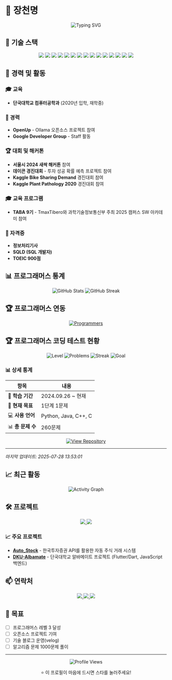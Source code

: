 # 👋 장천명

<div align="center">
  <img src="https://readme-typing-svg.herokuapp.com?font=Fira+Code&pause=1000&color=4F8CC9&center=true&vCenter=true&width=435&lines=Hello%2C+I'm+a+Developer!;%EC%95%88%EB%85%95%ED%95%98%EC%84%B8%EC%9A%94!;%EA%B0%9C%EB%B0%9C%EC%9E%90%EC%9E%85%EB%8B%88%EB%8B%A4!" alt="Typing SVG" />
</div>

## 🚀 기술 스택

<div align="center">
  <img src="https://img.shields.io/badge/Python-3776AB?style=for-the-badge&logo=python&logoColor=white" />
  <img src="https://img.shields.io/badge/Java-ED8B00?style=for-the-badge&logo=openjdk&logoColor=white" />
  <img src="https://img.shields.io/badge/JavaScript-F7DF1E?style=for-the-badge&logo=javascript&logoColor=black" />
  <img src="https://img.shields.io/badge/Node.js-43853D?style=for-the-badge&logo=node.js&logoColor=white" />
  <img src="https://img.shields.io/badge/Express.js-000000?style=for-the-badge&logo=express&logoColor=white" />
  <img src="https://img.shields.io/badge/Flutter-02569B?style=for-the-badge&logo=flutter&logoColor=white" />
  <img src="https://img.shields.io/badge/Django-092E20?style=for-the-badge&logo=django&logoColor=white" />
  <img src="https://img.shields.io/badge/HTML5-E34F26?style=for-the-badge&logo=html5&logoColor=white" />
  <img src="https://img.shields.io/badge/CSS3-1572B6?style=for-the-badge&logo=css3&logoColor=white" />
  <img src="https://img.shields.io/badge/MySQL-00000F?style=for-the-badge&logo=mysql&logoColor=white" />
  <img src="https://img.shields.io/badge/Docker-2496ED?style=for-the-badge&logo=docker&logoColor=white" />
  <img src="https://img.shields.io/badge/Kubernetes-326CE5?style=for-the-badge&logo=kubernetes&logoColor=white" />
  <img src="https://img.shields.io/badge/VS_Code-007ACC?style=for-the-badge&logo=visual-studio-code&logoColor=white" />
  <img src="https://img.shields.io/badge/GitHub-181717?style=for-the-badge&logo=github&logoColor=white" />
  <img src="https://img.shields.io/badge/Slack-4A154B?style=for-the-badge&logo=slack&logoColor=white" />
</div>

## 💼 경력 및 활동

### 🎓 교육
- **단국대학교 컴퓨터공학과** (2020년 입학, 재학중)

### 🏢 경력
- **OpenUp** - Ollama 오픈소스 프로젝트 참여
- **Google Developer Group** - Staff 활동

### 🏆 대회 및 해커톤
- **서울시 2024 새싹 해커톤** 참여
- **데이콘 경진대회** - 투자 성공 확률 예측 프로젝트 참여
- **Kaggle Bike Sharing Demand** 경진대회 참여
- **Kaggle Plant Pathology 2020** 경진대회 참여

### 🎓 교육 프로그램
- **TABA 9기** - TmaxTibero와 과학기술정보통신부 주최 2025 캠퍼스 SW 아카데미 참여

### 📜 자격증
- **정보처리기사**
- **SQLD (SQL 개발자)**
- **TOEIC 900점**

## 📊 프로그래머스 통계

<div align="center">
  <img src="https://github-readme-stats.vercel.app/api?username=jcm0314&show_icons=true&theme=radical" alt="GitHub Stats" />
  <img src="https://github-readme-streak-stats.herokuapp.com/?user=jcm0314&theme=radical" alt="GitHub Streak" />
</div>

## 🏆 프로그래머스 연동

<div align="center">
  <a href="https://programmers.co.kr/">
    <img src="https://img.shields.io/badge/Programmers-00B4AB?style=for-the-badge&logo=programmers&logoColor=white" alt="Programmers" />
  </a>
</div>

<!-- 프로그래머스 통계는 API나 웹 스크래핑을 통해 동적으로 업데이트됩니다 -->

## 🏆 프로그래머스 코딩 테스트 현황

<div align="center">

![Level](https://img.shields.io/badge/Level-1단계-00B4AB?style=for-the-badge&logo=programmers&logoColor=white)
![Problems](https://img.shields.io/badge/Problems-260-4F8CC9?style=for-the-badge)
![Streak](https://img.shields.io/badge/Streak-진행중-FF6B6B?style=for-the-badge)
![Goal](https://img.shields.io/badge/Goal-1단계%201문제-28A745?style=for-the-badge)

</div>

### 📊 상세 통계

| 항목 | 내용 |
|------|------|
| 📅 **학습 기간** | 2024.09.26 ~ 현재 |
| 🎯 **현재 목표** | 1단계 1문제 |
| 💻 **사용 언어** | Python, Java, C++, C |
| 📊 **총 문제 수** | 260문제 |

<div align="center">

[![View Repository](https://img.shields.io/badge/View%20Repository-181717?style=for-the-badge&logo=github&logoColor=white)](https://github.com/jcm0314/CodingTestStudy)

</div>

---

*마지막 업데이트: 2025-07-28 13:53:01*

## 📈 최근 활동

<div align="center">
  <img src="https://github-readme-activity-graph.vercel.app/graph?username=jcm0314&theme=react-dark" alt="Activity Graph" />
</div>

## 🛠️ 프로젝트

<div align="center">
  <a href="https://github.com/jcm0314/Auto_Stock">
    <img src="https://github-readme-stats.vercel.app/api/pin/?username=jcm0314&repo=Auto_Stock&theme=radical" />
  </a>
  <a href="https://github.com/DKU-Albamate">
    <img src="https://github-readme-stats.vercel.app/api/pin/?username=DKU-Albamate&repo=capstone1_albamate&theme=radical" />
  </a>
</div>

### 📈 주요 프로젝트

- **[Auto_Stock](https://github.com/jcm0314/Auto_Stock)** - 한국투자증권 API를 활용한 자동 주식 거래 시스템
- **[DKU-Albamate](https://github.com/DKU-Albamate)** - 단국대학교 알바메이트 프로젝트 (Flutter/Dart, JavaScript 백엔드)

## 📫 연락처

<div align="center">
  <a href="mailto:jcm03141@gmail.com">
    <img src="https://img.shields.io/badge/Email-D14836?style=for-the-badge&logo=gmail&logoColor=white" />
  </a>
  <a href="https://www.linkedin.com/in/%EC%B2%9C%EB%AA%85-%EC%9E%A5-186960376/">
    <img src="https://img.shields.io/badge/LinkedIn-0077B5?style=for-the-badge&logo=linkedin&logoColor=white" />
  </a>
  <a href="https://velog.io/@jcm0314">
    <img src="https://img.shields.io/badge/Velog-20C997?style=for-the-badge&logo=velog&logoColor=white" />
  </a>
</div>

## 🎯 목표

- [ ] 프로그래머스 레벨 3 달성
- [ ] 오픈소스 프로젝트 기여
- [ ] 기술 블로그 운영(velog)
- [ ] 알고리즘 문제 1000문제 풀이

---

<div align="center">
  <img src="https://komarev.com/ghpvc/?username=jcm0314&style=flat-square&color=blue" alt="Profile Views" />
  <p>⭐ 이 프로필이 마음에 드시면 스타를 눌러주세요!</p>
</div>

